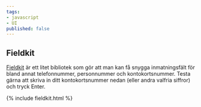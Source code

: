 ```yaml
---
tags:
- javascript
- UI
published: false
---
```

## Fieldkit

[Fieldkit](https://github.com/square/field-kit) är ett litet bibliotek som gör att man kan få snygga inmatningsfält för bland annat telefonnummer, personnummer och kontokortsnummer. Testa gärna att skriva in ditt kontokortsnummer nedan (eller andra valfria siffror) och tryck Enter.

{% include fieldkit.html %}

